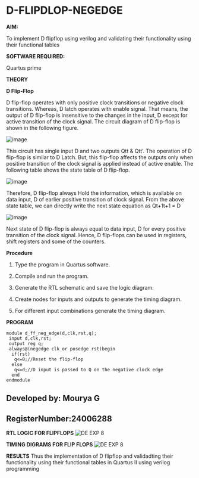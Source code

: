 # D-FLIPDLOP-NEGEDGE

**AIM:**

To implement  D flipflop using verilog and validating their functionality using their functional tables

**SOFTWARE REQUIRED:**

Quartus prime

**THEORY**

**D Flip-Flop**

D flip-flop operates with only positive clock transitions or negative clock transitions. Whereas, D latch operates with enable signal. That means, the output of D flip-flop is insensitive to the changes in the input, D except for active transition of the clock signal. The circuit diagram of D flip-flop is shown in the following figure.

![image](https://github.com/naavaneetha/D-FLIPDLOP-NEGEDGE/assets/154305477/48c81fe8-bc3f-40e7-95e2-519fc155ad51)

This circuit has single input D and two outputs Qtt & Qtt’. The operation of D flip-flop is similar to D Latch. But, this flip-flop affects the outputs only when positive transition of the clock signal is applied instead of active enable. The following table shows the state table of D flip-flop.

![image](https://github.com/naavaneetha/D-FLIPDLOP-NEGEDGE/assets/154305477/e5f3fda7-68ec-4a3a-a0a4-cf6f9cc4ab55)

Therefore, D flip-flop always Hold the information, which is available on data input, D of earlier positive transition of clock signal. From the above state table, we can directly write the next state equation as Qt+1t+1 = D

![image](https://github.com/naavaneetha/D-FLIPDLOP-NEGEDGE/assets/154305477/8592c0d8-2917-4142-91b9-d6c30dd891d2)

Next state of D flip-flop is always equal to data input, D for every positive transition of the clock signal. Hence, D flip-flops can be used in registers, shift registers and some of the counters.

**Procedure** 
1.	Type the program in Quartus software.

2.	Compile and run the program.

3.	Generate the RTL schematic and save the logic diagram.

4.	Create nodes for inputs and outputs to generate the timing diagram.

5.	For different input combinations generate the timing diagram.



**PROGRAM**
~~~
module d_ff_neg_edge(d,clk,rst,q);
 input d,clk,rst;
 output reg q;
 always@(negedge clk or posedge rst)begin
  if(rst)
   q<=0;//Reset the flip-flop
  else
   q<=d;//D input is passed to Q on the negative clock edge
  end
endmodule
~~~

## Developed by: Mourya G
## RegisterNumber:24006288


**RTL LOGIC FOR FLIPFLOPS**
![ DE  EXP 8](https://github.com/user-attachments/assets/4f4919bc-fc26-4328-b8a2-523de543cf2e)



**TIMING DIGRAMS FOR FLIP FLOPS**
![ DE EXP 8](https://github.com/user-attachments/assets/a12d81a4-3a22-4dcd-b550-8bf5e762d119)



**RESULTS**
Thus the implementation of D flipflop and validadting their functionality using their functional tables in Quartus II using verilog programming
